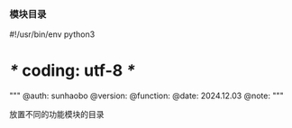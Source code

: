 ### 模块目录
#!/usr/bin/env python3
# _*_ coding: utf-8 _*_

"""
@auth: sunhaobo
@version:
@function:
@date: 2024.12.03
@note:
"""

放置不同的功能模块的目录